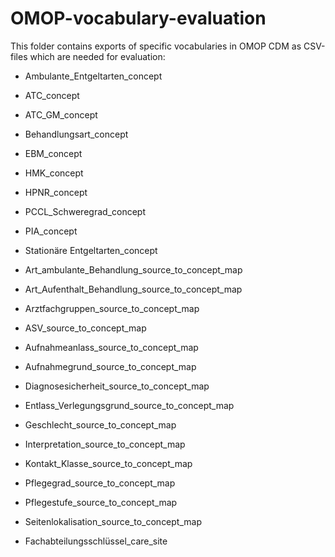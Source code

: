 # OMOP-vocabulary-evaluation

This folder contains exports of specific vocabularies in OMOP CDM as CSV-files which are needed for evaluation:

- Ambulante_Entgeltarten_concept
- ATC_concept
- ATC_GM_concept
- Behandlungsart_concept
- EBM_concept
- HMK_concept
- HPNR_concept
- PCCL_Schweregrad_concept
- PIA_concept
- Stationäre Entgeltarten_concept

- Art_ambulante_Behandlung_source_to_concept_map
- Art_Aufenthalt_Behandlung_source_to_concept_map
- Arztfachgruppen_source_to_concept_map
- ASV_source_to_concept_map
- Aufnahmeanlass_source_to_concept_map
- Aufnahmegrund_source_to_concept_map
- Diagnosesicherheit_source_to_concept_map
- Entlass_Verlegungsgrund_source_to_concept_map
- Geschlecht_source_to_concept_map
- Interpretation_source_to_concept_map
- Kontakt_Klasse_source_to_concept_map
- Pflegegrad_source_to_concept_map
- Pflegestufe_source_to_concept_map
- Seitenlokalisation_source_to_concept_map

- Fachabteilungsschlüssel_care_site
